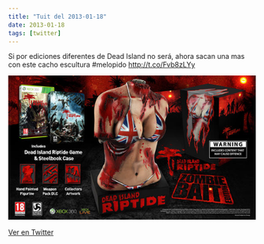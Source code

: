 ```yaml
---
title: "Tuit del 2013-01-18"
date: 2013-01-18
tags: [twitter]
---
```


Si por ediciones diferentes de Dead Island no será, ahora sacan una mas con este cacho escultura #melopido http://t.co/Fvb8zLYy

![Imagen](/assets/images/292395139068997632-BA7L1G7CMAAL9mF.jpg)

[Ver en Twitter](https://twitter.com/i/web/status/292395139068997632)
